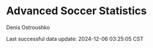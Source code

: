# Advanced Soccer Statistics
Denis Ostroushko

<!-- gfm -->

Last successful data update: 2024-12-06 03:25:05 CST
